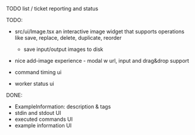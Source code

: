 TODO list / ticket reporting and status

TODO: 

 * src/ui/Image.tsx an interactive image widget that supports operations like save, replace, delete, duplicate, reorder
   * save input/output images to disk
 * nice add-image experience - modal w url, input and drag&drop support
 * command timing ui

 * worker status ui


DONE: 
 * ExampleInformation: description & tags
 * stdin and stdout UI
 * executed commands UI
 * example information UI


